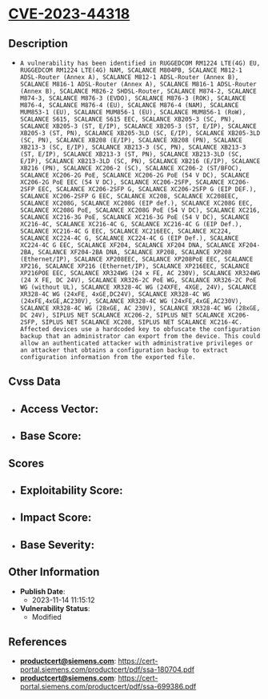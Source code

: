 
# [CVE-2023-44318](https://cert-portal.siemens.com/productcert/pdf/ssa-180704.pdf)

## Description

- `A vulnerability has been identified in RUGGEDCOM RM1224 LTE(4G) EU, RUGGEDCOM RM1224 LTE(4G) NAM, SCALANCE M804PB, SCALANCE M812-1 ADSL-Router (Annex A), SCALANCE M812-1 ADSL-Router (Annex B), SCALANCE M816-1 ADSL-Router (Annex A), SCALANCE M816-1 ADSL-Router (Annex B), SCALANCE M826-2 SHDSL-Router, SCALANCE M874-2, SCALANCE M874-3, SCALANCE M876-3 (EVDO), SCALANCE M876-3 (ROK), SCALANCE M876-4, SCALANCE M876-4 (EU), SCALANCE M876-4 (NAM), SCALANCE MUM853-1 (EU), SCALANCE MUM856-1 (EU), SCALANCE MUM856-1 (RoW), SCALANCE S615, SCALANCE S615 EEC, SCALANCE XB205-3 (SC, PN), SCALANCE XB205-3 (ST, E/IP), SCALANCE XB205-3 (ST, E/IP), SCALANCE XB205-3 (ST, PN), SCALANCE XB205-3LD (SC, E/IP), SCALANCE XB205-3LD (SC, PN), SCALANCE XB208 (E/IP), SCALANCE XB208 (PN), SCALANCE XB213-3 (SC, E/IP), SCALANCE XB213-3 (SC, PN), SCALANCE XB213-3 (ST, E/IP), SCALANCE XB213-3 (ST, PN), SCALANCE XB213-3LD (SC, E/IP), SCALANCE XB213-3LD (SC, PN), SCALANCE XB216 (E/IP), SCALANCE XB216 (PN), SCALANCE XC206-2 (SC), SCALANCE XC206-2 (ST/BFOC), SCALANCE XC206-2G PoE, SCALANCE XC206-2G PoE (54 V DC), SCALANCE XC206-2G PoE EEC (54 V DC), SCALANCE XC206-2SFP, SCALANCE XC206-2SFP EEC, SCALANCE XC206-2SFP G, SCALANCE XC206-2SFP G (EIP DEF.), SCALANCE XC206-2SFP G EEC, SCALANCE XC208, SCALANCE XC208EEC, SCALANCE XC208G, SCALANCE XC208G (EIP def.), SCALANCE XC208G EEC, SCALANCE XC208G PoE, SCALANCE XC208G PoE (54 V DC), SCALANCE XC216, SCALANCE XC216-3G PoE, SCALANCE XC216-3G PoE (54 V DC), SCALANCE XC216-4C, SCALANCE XC216-4C G, SCALANCE XC216-4C G (EIP Def.), SCALANCE XC216-4C G EEC, SCALANCE XC216EEC, SCALANCE XC224, SCALANCE XC224-4C G, SCALANCE XC224-4C G (EIP Def.), SCALANCE XC224-4C G EEC, SCALANCE XF204, SCALANCE XF204 DNA, SCALANCE XF204-2BA, SCALANCE XF204-2BA DNA, SCALANCE XP208, SCALANCE XP208 (Ethernet/IP), SCALANCE XP208EEC, SCALANCE XP208PoE EEC, SCALANCE XP216, SCALANCE XP216 (Ethernet/IP), SCALANCE XP216EEC, SCALANCE XP216POE EEC, SCALANCE XR324WG (24 x FE, AC 230V), SCALANCE XR324WG (24 X FE, DC 24V), SCALANCE XR326-2C PoE WG, SCALANCE XR326-2C PoE WG (without UL), SCALANCE XR328-4C WG (24XFE, 4XGE, 24V), SCALANCE XR328-4C WG (24xFE, 4xGE,DC24V), SCALANCE XR328-4C WG (24xFE,4xGE,AC230V), SCALANCE XR328-4C WG (24xFE,4xGE,AC230V), SCALANCE XR328-4C WG (28xGE, AC 230V), SCALANCE XR328-4C WG (28xGE, DC 24V), SIPLUS NET SCALANCE XC206-2, SIPLUS NET SCALANCE XC206-2SFP, SIPLUS NET SCALANCE XC208, SIPLUS NET SCALANCE XC216-4C. Affected devices use a hardcoded key to obfuscate the configuration backup that an administrator can export from the device. This could allow an authenticated attacker with administrative privileges or an attacker that obtains a configuration backup to extract configuration information from the exported file.`

## Cvss Data

- **Access Vector**:
  - 
- **Base Score**:
  - 

## Scores

- **Exploitability Score**:
  - 
- **Impact Score**:
  - 
- **Base Severity**:
  - 

## Other Information

- **Publish Date**:
  - 2023-11-14 11:15:12
- **Vulnerability Status**:
  - Modified

## References

- **productcert@siemens.com**: https://cert-portal.siemens.com/productcert/pdf/ssa-180704.pdf
- **productcert@siemens.com**: https://cert-portal.siemens.com/productcert/pdf/ssa-699386.pdf
